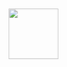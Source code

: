<div align="center">
  
</div>

<br>

<p align="center">
    <img src="[./.github/assets/avatar.pn](https://avatars.githubusercontent.com/u/168159668?s=400&u=52a98d8851d3d334bc6aa1c99fb2fac682f2af97&v=4)" width=100  >
</p>
